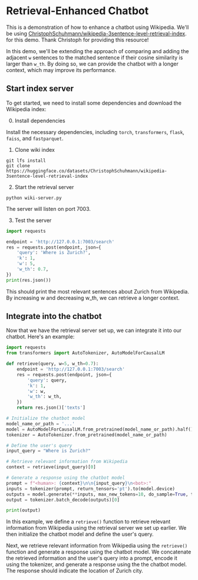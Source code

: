 # Retrieval-Enhanced Chatbot

This is a demonstration of how to enhance a chatbot using Wikipedia. We'll be using [ChristophSchuhmann/wikipedia-3sentence-level-retrieval-index](https://huggingface.co/datasets/ChristophSchuhmann/wikipedia-3sentence-level-retrieval-index). for this demo. Thank Christoph for providing this resource!

In this demo, we'll be extending the approach of comparing and adding the adjacent `w` sentences to the matched sentence if their cosine similarity is larger than `w_th`. By doing so, we can provide the chatbot with a longer context, which may improve its performance.

## Start index server

To get started, we need to install some dependencies and download the Wikipedia index:

0. Install dependencies

Install the necessary dependencies, including `torch`, `transformers`, `flask`, `faiss`, and `fastparquet`.

1. Clone wiki index

```shell
git lfs install
git clone https://huggingface.co/datasets/ChristophSchuhmann/wikipedia-3sentence-level-retrieval-index
```

2. Start the retrieval server

```shell
python wiki-server.py
```

The server will listen on port 7003.

3. Test the server
```python
import requests

endpoint = 'http://127.0.0.1:7003/search'
res = requests.post(endpoint, json={
    'query': 'Where is Zurich?',
    'k': 1,
    'w': 5,
    'w_th': 0.7,
})
print(res.json())
```

This should print the most relevant sentences about Zurich from Wikipedia. By increasing w and decreasing w_th, we can retrieve a longer context.


## Integrate into the chatbot

Now that we have the retrieval server set up, we can integrate it into our chatbot. Here's an example:

```python
import requests
from transformers import AutoTokenizer, AutoModelForCausalLM

def retrieve(query, w=5, w_th=0.7):
    endpoint = 'http://127.0.0.1:7003/search'
    res = requests.post(endpoint, json={
        'query': query,
        'k': 1,
        'w': w,
        'w_th': w_th,
    })
    return res.json()['texts']

# Initialize the chatbot model
model_name_or_path = '...'
model = AutoModelForCausalLM.from_pretrained(model_name_or_path).half().cuda()
tokenizer = AutoTokenizer.from_pretrained(model_name_or_path)

# Define the user's query
input_query = "Where is Zurich?"

# Retrieve relevant information from Wikipedia
context = retrieve(input_query)[0]

# Generate a response using the chatbot model
prompt = f"<human>: {context}\n\n{input_query}\n<bot>:"
inputs = tokenizer(prompt, return_tensors='pt').to(model.device)
outputs = model.generate(**inputs, max_new_tokens=10, do_sample=True, temperature=0.6, top_k=40)
output = tokenizer.batch_decode(outputs)[0]

print(output)
```

In this example, we define a `retrieve()` function to retrieve relevant information from Wikipedia using the retrieval server we set up earlier. We then initialize the chatbot model and define the user's query.

Next, we retrieve relevant information from Wikipedia using the `retrieve()` function and generate a response using the chatbot model. We concatenate the retrieved information and the user's query into a prompt, encode it using the tokenizer, and generate a response using the the chatbot model.
The response should indicate the location of Zurich city.